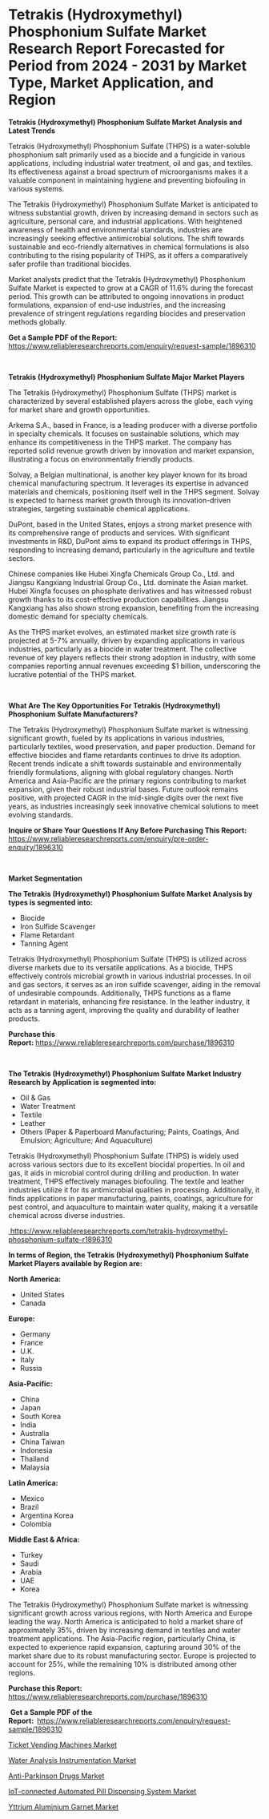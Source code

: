 <p><h1>Tetrakis (Hydroxymethyl) Phosphonium Sulfate Market Research Report Forecasted for Period from 2024 -  2031 by Market Type, Market Application, and Region</h1></p><p><strong>Tetrakis (Hydroxymethyl) Phosphonium Sulfate Market Analysis and Latest Trends</strong></p>
<p><p>Tetrakis (Hydroxymethyl) Phosphonium Sulfate (THPS) is a water-soluble phosphonium salt primarily used as a biocide and a fungicide in various applications, including industrial water treatment, oil and gas, and textiles. Its effectiveness against a broad spectrum of microorganisms makes it a valuable component in maintaining hygiene and preventing biofouling in various systems.</p><p>The Tetrakis (Hydroxymethyl) Phosphonium Sulfate Market is anticipated to witness substantial growth, driven by increasing demand in sectors such as agriculture, personal care, and industrial applications. With heightened awareness of health and environmental standards, industries are increasingly seeking effective antimicrobial solutions. The shift towards sustainable and eco-friendly alternatives in chemical formulations is also contributing to the rising popularity of THPS, as it offers a comparatively safer profile than traditional biocides.</p><p>Market analysts predict that the Tetrakis (Hydroxymethyl) Phosphonium Sulfate Market is expected to grow at a CAGR of 11.6% during the forecast period. This growth can be attributed to ongoing innovations in product formulations, expansion of end-use industries, and the increasing prevalence of stringent regulations regarding biocides and preservation methods globally.</p></p>
<p><strong>Get a Sample PDF of the Report:&nbsp;</strong> <a href="https://www.reliableresearchreports.com/enquiry/request-sample/1896310?utm_campaign=3&utm_medium=2&utm_source=Github&utm_content=ia&utm_term=24102024&utm_id=tetrakis-hydroxymethyl-phosphonium-sulfate">https://www.reliableresearchreports.com/enquiry/request-sample/1896310</a></p>
<p>&nbsp;</p>
<p><strong>Tetrakis (Hydroxymethyl) Phosphonium Sulfate Major Market Players</strong></p>
<p><p>The Tetrakis (Hydroxymethyl) Phosphonium Sulfate (THPS) market is characterized by several established players across the globe, each vying for market share and growth opportunities. </p><p>Arkema S.A., based in France, is a leading producer with a diverse portfolio in specialty chemicals. It focuses on sustainable solutions, which may enhance its competitiveness in the THPS market. The company has reported solid revenue growth driven by innovation and market expansion, illustrating a focus on environmentally friendly products.</p><p>Solvay, a Belgian multinational, is another key player known for its broad chemical manufacturing spectrum. It leverages its expertise in advanced materials and chemicals, positioning itself well in the THPS segment. Solvay is expected to harness market growth through its innovation-driven strategies, targeting sustainable chemical applications.</p><p>DuPont, based in the United States, enjoys a strong market presence with its comprehensive range of products and services. With significant investments in R&D, DuPont aims to expand its product offerings in THPS, responding to increasing demand, particularly in the agriculture and textile sectors.</p><p>Chinese companies like Hubei Xingfa Chemicals Group Co., Ltd. and Jiangsu Kangxiang Industrial Group Co., Ltd. dominate the Asian market. Hubei Xingfa focuses on phosphate derivatives and has witnessed robust growth thanks to its cost-effective production capabilities. Jiangsu Kangxiang has also shown strong expansion, benefiting from the increasing domestic demand for specialty chemicals.</p><p>As the THPS market evolves, an estimated market size growth rate is projected at 5-7% annually, driven by expanding applications in various industries, particularly as a biocide in water treatment. The collective revenue of key players reflects their strong adoption in industry, with some companies reporting annual revenues exceeding $1 billion, underscoring the lucrative potential of the THPS market.</p></p>
<p>&nbsp;</p>
<p><strong>What Are The Key Opportunities For Tetrakis (Hydroxymethyl) Phosphonium Sulfate Manufacturers?</strong></p>
<p><p>The Tetrakis (Hydroxymethyl) Phosphonium Sulfate market is witnessing significant growth, fueled by its applications in various industries, particularly textiles, wood preservation, and paper production. Demand for effective biocides and flame retardants continues to drive its adoption. Recent trends indicate a shift towards sustainable and environmentally friendly formulations, aligning with global regulatory changes. North America and Asia-Pacific are the primary regions contributing to market expansion, given their robust industrial bases. Future outlook remains positive, with projected CAGR in the mid-single digits over the next five years, as industries increasingly seek innovative chemical solutions to meet evolving standards.</p></p>
<p><strong>Inquire or Share Your Questions If Any Before Purchasing This Report:</strong> <a href="https://www.reliableresearchreports.com/enquiry/pre-order-enquiry/1896310?utm_campaign=3&utm_medium=2&utm_source=Github&utm_content=ia&utm_term=24102024&utm_id=tetrakis-hydroxymethyl-phosphonium-sulfate">https://www.reliableresearchreports.com/enquiry/pre-order-enquiry/1896310</a></p>
<p>&nbsp;</p>
<p><strong>Market Segmentation</strong></p>
<p><strong>The Tetrakis (Hydroxymethyl) Phosphonium Sulfate Market Analysis by types is segmented into:</strong></p>
<p><ul><li>Biocide</li><li>Iron Sulfide Scavenger</li><li>Flame Retardant</li><li>Tanning Agent</li></ul></p>
<p><p>Tetrakis (Hydroxymethyl) Phosphonium Sulfate (THPS) is utilized across diverse markets due to its versatile applications. As a biocide, THPS effectively controls microbial growth in various industrial processes. In oil and gas sectors, it serves as an iron sulfide scavenger, aiding in the removal of undesirable compounds. Additionally, THPS functions as a flame retardant in materials, enhancing fire resistance. In the leather industry, it acts as a tanning agent, improving the quality and durability of leather products.</p></p>
<p><strong>Purchase this Report:&nbsp;</strong><a href="https://www.reliableresearchreports.com/purchase/1896310?utm_campaign=3&utm_medium=2&utm_source=Github&utm_content=ia&utm_term=24102024&utm_id=tetrakis-hydroxymethyl-phosphonium-sulfate">https://www.reliableresearchreports.com/purchase/1896310</a></p>
<p>&nbsp;</p>
<p><strong>The Tetrakis (Hydroxymethyl) Phosphonium Sulfate Market Industry Research by Application is segmented into:</strong></p>
<p><ul><li>Oil & Gas</li><li>Water Treatment</li><li>Textile</li><li>Leather</li><li>Others (Paper & Paperboard Manufacturing; Paints, Coatings, And Emulsion; Agriculture; And Aquaculture)</li></ul></p>
<p><p>Tetrakis (Hydroxymethyl) Phosphonium Sulfate (THPS) is widely used across various sectors due to its excellent biocidal properties. In oil and gas, it aids in microbial control during drilling and production. In water treatment, THPS effectively manages biofouling. The textile and leather industries utilize it for its antimicrobial qualities in processing. Additionally, it finds applications in paper manufacturing, paints, coatings, agriculture for pest control, and aquaculture to maintain water quality, making it a versatile chemical across diverse industries.</p></p>
<p><a href="https://www.reliableresearchreports.com/tetrakis-hydroxymethyl-phosphonium-sulfate-r1896310?utm_campaign=3&utm_medium=2&utm_source=Github&utm_content=ia&utm_term=24102024&utm_id=tetrakis-hydroxymethyl-phosphonium-sulfate">&nbsp;https://www.reliableresearchreports.com/tetrakis-hydroxymethyl-phosphonium-sulfate-r1896310</a></p>
<p><strong>In terms of Region, the Tetrakis (Hydroxymethyl) Phosphonium Sulfate Market Players available by Region are:</strong></p>
<p>
    <p> <strong> North America: </strong>
        <ul>
            <li>United States</li>
            <li>Canada</li>
        </ul>
        </p> 
    <p> <strong> Europe: </strong>
        <ul>
            <li>Germany</li>
            <li>France</li>
            <li>U.K.</li>
            <li>Italy</li>
            <li>Russia</li>
        </ul>
        </p> 
    <p> <strong> Asia-Pacific: </strong>
        <ul>
            <li>China</li>
            <li>Japan</li>
            <li>South Korea</li>
            <li>India</li>
            <li>Australia</li>
            <li>China Taiwan</li>
            <li>Indonesia</li>
            <li>Thailand</li>
            <li>Malaysia</li>
        </ul>
        </p> 
    <p> <strong> Latin America: </strong>
        <ul>
            <li>Mexico</li>
            <li>Brazil</li>
            <li>Argentina Korea</li>
            <li>Colombia</li>
        </ul>
        </p> 
    <p> <strong> Middle East & Africa: </strong>
        <ul>
            <li>Turkey</li>
            <li>Saudi</li>
            <li>Arabia</li>
            <li>UAE</li>
            <li>Korea</li>
        </ul>
    </p>
    </p>
<p><p>The Tetrakis (Hydroxymethyl) Phosphonium Sulfate market is witnessing significant growth across various regions, with North America and Europe leading the way. North America is anticipated to hold a market share of approximately 35%, driven by increasing demand in textiles and water treatment applications. The Asia-Pacific region, particularly China, is expected to experience rapid expansion, capturing around 30% of the market share due to its robust manufacturing sector. Europe is projected to account for 25%, while the remaining 10% is distributed among other regions. </p></p>
<p><strong>Purchase this Report: </strong><a href="https://www.reliableresearchreports.com/purchase/1896310?utm_campaign=3&utm_medium=2&utm_source=Github&utm_content=ia&utm_term=24102024&utm_id=tetrakis-hydroxymethyl-phosphonium-sulfate">https://www.reliableresearchreports.com/purchase/1896310</a></p>
<p>&nbsp;<strong>Get a Sample PDF of the Report:&nbsp;&nbsp;</strong><a href="https://www.reliableresearchreports.com/enquiry/request-sample/1896310?utm_campaign=3&utm_medium=2&utm_source=Github&utm_content=ia&utm_term=24102024&utm_id=tetrakis-hydroxymethyl-phosphonium-sulfate">https://www.reliableresearchreports.com/enquiry/request-sample/1896310</a></p>
<p><strong></strong></p>
<p><p><a href="https://issuu.com/reportprime-2/docs/ticket-vending-machines-market-size_6541094fc367c3?utm_campaign=3&utm_medium=2&utm_source=Github&utm_content=ia&utm_term=24102024&utm_id=tetrakis-hydroxymethyl-phosphonium-sulfate">Ticket Vending Machines Market</a></p><p><a href="https://issuu.com/reportprime-2/docs/water-analysis-instrumentation-mark_107a89feb30598?utm_campaign=3&utm_medium=2&utm_source=Github&utm_content=ia&utm_term=24102024&utm_id=tetrakis-hydroxymethyl-phosphonium-sulfate">Water Analysis Instrumentation Market</a></p><p><a href="https://www.linkedin.com/pulse/anti-parkinson-drugs-industry-analysis-report-market-size-share-vm1uc?utm_campaign=3&utm_medium=2&utm_source=Github&utm_content=ia&utm_term=24102024&utm_id=tetrakis-hydroxymethyl-phosphonium-sulfate">Anti-Parkinson Drugs Market</a></p><p><a href="https://github.com/CarolynWatkins697/Market-Research-Report-List-1/blob/main/iot-connected-automated-pill-dispensing-system-market.md?utm_campaign=3&utm_medium=2&utm_source=Github&utm_content=ia&utm_term=24102024&utm_id=tetrakis-hydroxymethyl-phosphonium-sulfate">IoT-connected Automated Pill Dispensing System Market</a></p><p><a href="https://medium.com/@viktors14ni/emerging-trends-in-the-yttrium-aluminium-garnet-market-detailed-overview-of-applications-4c92bbdff027?postPublishedType=repub&utm_campaign=3&utm_medium=2&utm_source=Github&utm_content=ia&utm_term=24102024&utm_id=tetrakis-hydroxymethyl-phosphonium-sulfate">Yttrium Aluminium Garnet Market</a></p></p>